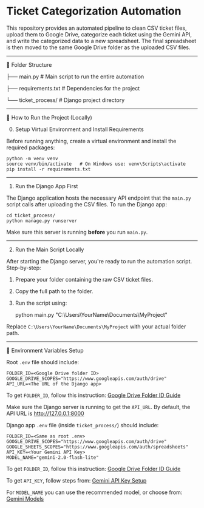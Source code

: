 # Ticket Categorization Automation

This repository provides an automated pipeline to clean CSV ticket files, upload them to Google Drive, categorize each ticket using the Gemini API, and write the categorized data to a new spreadsheet. The final spreadsheet is then moved to the same Google Drive folder as the uploaded CSV files.

---

📁 Folder Structure

├── main.py # Main script to run the entire automation

├── requirements.txt # Dependencies for the project

└── ticket_process/ # Django project directory

---

🚀 How to Run the Project (Locally)

0. Setup Virtual Environment and Install Requirements

Before running anything, create a virtual environment and install the required packages:

    python -m venv venv
    source venv/bin/activate   # On Windows use: venv\Scripts\activate
    pip install -r requirements.txt

---

1. Run the Django App First

The Django application hosts the necessary API endpoint that the `main.py` script calls after uploading the CSV files.
To run the Django app:

    cd ticket_process/
    python manage.py runserver

Make sure this server is running **before** you run `main.py`.

---

2. Run the Main Script Locally

After starting the Django server, you're ready to run the automation script.
Step-by-step:

1. Prepare your folder containing the raw CSV ticket files.
2. Copy the full path to the folder.
3. Run the script using:

    python main.py "C:\Users\YourName\Documents\MyProject"

Replace `C:\Users\YourName\Documents\MyProject` with your actual folder path.

---

🔐 Environment Variables Setup

Root `.env` file should include:

    FOLDER_ID=<Google Drive folder ID>
    GOOGLE_DRIVE_SCOPES="https://www.googleapis.com/auth/drive"
    API_URL=<The URL of the Django app>

To get `FOLDER_ID`, follow this instruction: [Google Drive Folder ID Guide](https://adventuresusingai.com/google-drive-folder-id)

Make sure the Django server is running to get the `API_URL`. By default, the API URL is http://127.0.0.1:8000

Django app `.env` file (inside `ticket_process/`) should include:

    FOLDER_ID=<Same as root .env>
    GOOGLE_DRIVE_SCOPES="https://www.googleapis.com/auth/drive"
    GOOGLE_SHEETS_SCOPES="https://www.googleapis.com/auth/spreadsheets"
    API_KEY=<Your Gemini API Key>
    MODEL_NAME="gemini-2.0-flash-lite"

To get `FOLDER_ID`, follow this instruction: [Google Drive Folder ID Guide](https://adventuresusingai.com/google-drive-folder-id)

To get `API_KEY`, follow steps from: [Gemini API Key Setup](https://ai.google.dev/gemini-api/docs/api-key)

For `MODEL_NAME` you can use the recommended model, or choose from: [Gemini Models](https://ai.google.dev/gemini-api/docs/models)
